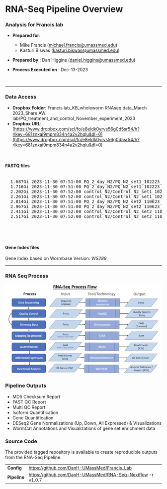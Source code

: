 # RNA-Seq Pipeline Overview
    
### <div class="job-title">Analysis for Francis lab</div>

* __Prepared for__: 

	* Mike Francis (michael.francis@umassmed.edu) 
	* Kasturi Biswas (kasturi.biswas@umassmed.edu) 


* __Prepared by__ : Dan Higgins (daniel.higgins@umassmed.edu)

* __Process Executed on__ : Dec-13-2023

<br>

--- 
### Data Access
* __Dropbox Folder__: Francis lab_KB_wholeworm RNAseq data_March 2023_Share AW lab/PQ_treatment_and_control_November_experiment_2023
* __Dropbox URL__: [https://www.dropbox.com/scl/fo/e8eldk0yrvs56g0d5sr54/h?rlkey=681znxai9mpm834n4a2v2hqlu&dl=0](https://www.dropbox.com/scl/fo/e8eldk0yrvs56g0d5sr54/h?rlkey=681znxai9mpm834n4a2v2hqlu&dl=0)

<br>

#### FASTQ files

<pre class="source-code">

  1.687Gi 2023-11-30 07:51:00 PQ_2_day_N2/PQ_N2_set1_102223_harvest/PQ_N2_set1_1.fq.gz
  1.716Gi 2023-11-30 07:51:00 PQ_2_day_N2/PQ_N2_set1_102223_harvest/PQ_N2_set1_2.fq.gz
  2.202Gi 2023-11-30 07:52:00 control_N2/Control_N2_set1_102223_harvest/Con_N2_set1_1.fq.gz
  2.261Gi 2023-11-30 07:52:00 control_N2/Control_N2_set1_102223_harvest/Con_N2_set1_2.fq.gz
  2.814Gi 2023-11-30 07:51:00 PQ_2_day_N2/PQ_N2_set2_110623_harvest/PQ_N2_set2_1.fq.gz
  2.967Gi 2023-11-30 07:51:00 PQ_2_day_N2/PQ_N2_set2_110623_harvest/PQ_N2_set2_2.fq.gz
  2.411Gi 2023-11-30 07:52:00 control_N2/Control_N2_set2_110623_harvest/Con_N2_set2_1.fq.gz
  2.517Gi 2023-11-30 07:52:00 control_N2/Control_N2_set2_110623_harvest/Con_N2_set2_2.fq.gz


</pre>

<br>

#### Gene Index files

Gene Index based on Wormbase Version: _WS289_

--- 

### RNA Seq Process

<img src="./rna-seq-process-1-700.png" width=700>

### Pipeline Outputs

* MD5 Checksum Report
* FAST QC Report
* Multi QC Report
* Isoform Quantification
* Gene Quantification
* DESeq2 Gene Normalizations (Up, Down, All Expressed) & Visualizations
* WormCat Annotations and Visualizations of gene set enrichment data

### Source Code

The provided tagged repository is available to create reproducible outputs from the RNA-Seq Pipeline.

<div class="blue-background">

<table>
<tr><td><b>Config</b></td><td><a href="https://github.com/DanH-UMassMed/Francis_Lab">https://github.com/DanH-UMassMed/Francis_Lab</a></td></tr>
<tr><td><b>Pipeline</b></td><td><a href="https://github.com/DanH-UMassMed/RNA-Seq-Nextflow">https://github.com/DanH-UMassMed/RNA-Seq-Nextflow</a> -r v1.0.7</td></tr>
</table>

</div>
